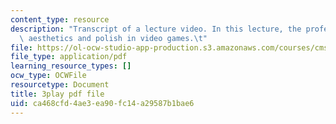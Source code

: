 ```yaml
---
content_type: resource
description: "Transcript of a lecture video. In this lecture, the professors discuss\
  \ aesthetics and polish in video games.\t"
file: https://ol-ocw-studio-app-production.s3.amazonaws.com/courses/cms-611j-creating-video-games-fall-2014/ca468cfd4ae3ea90fc14a29587b1bae6_0teK9aXB0GI.pdf
file_type: application/pdf
learning_resource_types: []
ocw_type: OCWFile
resourcetype: Document
title: 3play pdf file
uid: ca468cfd-4ae3-ea90-fc14-a29587b1bae6
---
```

